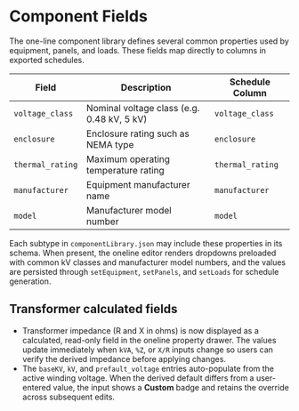# Component Fields

The one-line component library defines several common properties used by equipment, panels, and loads. These fields map directly to columns in exported schedules.

| Field | Description | Schedule Column |
|-------|-------------|----------------|
| `voltage_class` | Nominal voltage class (e.g. 0.48 kV, 5 kV) | `voltage_class` |
| `enclosure` | Enclosure rating such as NEMA type | `enclosure` |
| `thermal_rating` | Maximum operating temperature rating | `thermal_rating` |
| `manufacturer` | Equipment manufacturer name | `manufacturer` |
| `model` | Manufacturer model number | `model` |

Each subtype in `componentLibrary.json` may include these properties in its schema. When present, the oneline editor renders dropdowns preloaded with common kV classes and manufacturer model numbers, and the values are persisted through `setEquipment`, `setPanels`, and `setLoads` for schedule generation.

## Transformer calculated fields

- Transformer impedance (R and X in ohms) is now displayed as a calculated, read-only field in the oneline property drawer. The values update immediately when `kVA`, `%Z`, or `X/R` inputs change so users can verify the derived impedance before applying changes.
- The `baseKV`, `kV`, and `prefault_voltage` entries auto-populate from the active winding voltage. When the derived default differs from a user-entered value, the input shows a **Custom** badge and retains the override across subsequent edits.

